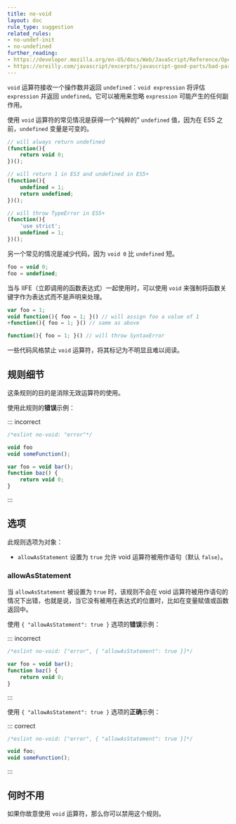 ```yaml
---
title: no-void
layout: doc
rule_type: suggestion
related_rules:
- no-undef-init
- no-undefined
further_reading:
- https://developer.mozilla.org/en-US/docs/Web/JavaScript/Reference/Operators/void
- https://oreilly.com/javascript/excerpts/javascript-good-parts/bad-parts.html
---
```


`void` 运算符接收一个操作数并返回 `undefined`：`void expression` 将评估 `expression` 并返回 `undefined`。它可以被用来忽略 `expression` 可能产生的任何副作用。

使用 `void` 运算符的常见情况是获得一个“纯粹的” `undefined` 值，因为在 ES5 之前，`undefined` 变量是可变的。

```js
// will always return undefined
(function(){
    return void 0;
})();

// will return 1 in ES3 and undefined in ES5+
(function(){
    undefined = 1;
    return undefined;
})();

// will throw TypeError in ES5+
(function(){
    'use strict';
    undefined = 1;
})();
```

另一个常见的情况是减少代码，因为 `void 0` 比 `undefined` 短。

```js
foo = void 0;
foo = undefined;
```

当与 IIFE（立即调用的函数表达式）一起使用时，可以使用 `void` 来强制将函数关键字作为表达式而不是声明来处理。

```js
var foo = 1;
void function(){ foo = 1; }() // will assign foo a value of 1
+function(){ foo = 1; }() // same as above
```

```js
function(){ foo = 1; }() // will throw SyntaxError
```

一些代码风格禁止 `void` 运算符，将其标记为不明显且难以阅读。

## 规则细节

这条规则的目的是消除无效运算符的使用。

使用此规则的**错误**示例：

::: incorrect

```js
/*eslint no-void: "error"*/

void foo
void someFunction();

var foo = void bar();
function baz() {
    return void 0;
}
```

:::

## 选项

此规则选项为对象：

* `allowAsStatement` 设置为 `true` 允许 void 运算符被用作语句（默认 `false`）。

### allowAsStatement

当 `allowAsStatement` 被设置为 `true` 时，该规则不会在 void 运算符被用作语句的情况下出错，也就是说，当它没有被用在表达式的位置时，比如在变量赋值或函数返回中。

使用 `{ "allowAsStatement": true }` 选项的**错误**示例：

::: incorrect

```js
/*eslint no-void: ["error", { "allowAsStatement": true }]*/

var foo = void bar();
function baz() {
    return void 0;
}
```

:::

使用 `{ "allowAsStatement": true }` 选项的**正确**示例：

::: correct

```js
/*eslint no-void: ["error", { "allowAsStatement": true }]*/

void foo;
void someFunction();
```

:::

## 何时不用

如果你故意使用 `void` 运算符，那么你可以禁用这个规则。

